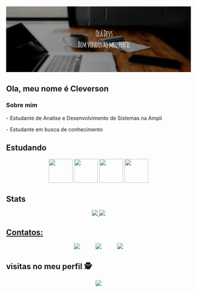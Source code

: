 ![Bem vindos ao Meu Perfil!](https://github.com/Cleverson-Henriques/Cleverson-Henriques/blob/main/BannerGitHub.png)

## Ola, meu nome é Cleverson
### Sobre mim
<div style="display: inline_block"  >
 <p> - Estudante de Analise e Desenvolvimento de Sistemas na Ampli </p>
<p> - Estudante em busca de conhecimento </p>
 </div>


## Estudando 
<div align="center">
<img src="https://cdn.jsdelivr.net/gh/devicons/devicon/icons/javascript/javascript-original.svg" width="65" height="65"/> 
 <img src="https://cdn.jsdelivr.net/gh/devicons/devicon/icons/react/react-original-wordmark.svg" width="65" height="65" />
 <img src="https://cdn.jsdelivr.net/gh/devicons/devicon/icons/mysql/mysql-original-wordmark.svg" width="65" height="65"/>
 <img src="https://cdn.jsdelivr.net/gh/devicons/devicon/icons/nodejs/nodejs-original-wordmark.svg" width="65" height="65" />
 
 
 
 
</div>

## Stats
<div align="center">
  <a href="https://github.com/Cleverson-Henriques">
  <img height="130em" src="https://github-readme-stats.vercel.app/api?username=Cleverson-Henriques&show_icons=true&theme=tokyonight&include_all_commits=true&count_private=true"/>
  <img height="140em" src="https://github-readme-stats.vercel.app/api/top-langs/?username=Cleverson-Henriques&layout=compact&langs_count=7&theme=tokyonight"/>
   
</div>

## Contatos:
<div> 
  <p align="center">
  <a href = "mailto:Henriquescleverson@gmail.com"><img src="https://img.shields.io/badge/Gmail-D14836?style=for-the-badge&logo=gmail&logoColor=white" target="_blank"></a>
  &nbsp;&nbsp;&nbsp;&nbsp;&nbsp;&nbsp;&nbsp;&nbsp;&nbsp;
  <a href="https://www.linkedin.com/in/henriquescleverson/" target="_blank"><img src="https://img.shields.io/badge/-LinkedIn-%230077B5?style=for-the-badge&logo=linkedin&logoColor=white" target="_blank"></a>
  &nbsp;&nbsp;&nbsp;&nbsp;&nbsp;&nbsp;&nbsp;&nbsp;&nbsp;
  <a href="https://www.instagram.com/Srclever_/" target="_blank"><img src="https://img.shields.io/badge/Instagram-E4405F?style=for-the-badge&logo=instagram&logoColor=white"_blank"></a>
  
</div>

<p align="center">  
  
## visitas no meu perfil :detective: <br>
 <p align="center"> 
   <img alingn="center" src="https://profile-counter.glitch.me/Cleverson-Henriques/count.svg" />
 </p>

</p>

